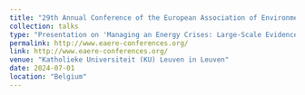 ```yaml
---
title: "29th Annual Conference of the European Association of Environmental and Resource Economists (EAERE) 2024"
collection: talks
type: "Presentation on 'Managing an Energy Crises: Large-Scale Evidence of Residential Natural Gas Savings Through Financial Rewards'"
permalink: http://www.eaere-conferences.org/
link: http://www.eaere-conferences.org/
venue: "Katholieke Universiteit (KU) Leuven in Leuven"
date: 2024-07-01
location: "Belgium"
---
```

